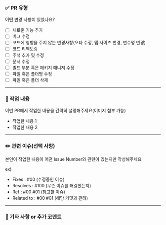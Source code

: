 ### ✅ PR 유형
어떤 변경 사항이 있었나요?

- [ ] 새로운 기능 추가
- [ ] 버그 수정
- [ ] 코드에 영향을 주지 않는 변경사항(오타 수정, 탭 사이즈 변경, 변수명 변경)
- [ ] 코드 리팩토링
- [ ] 주석 추가 및 수정
- [ ] 문서 수정
- [ ] 빌드 부분 혹은 패키지 매니저 수정
- [ ] 파일 혹은 폴더명 수정
- [ ] 파일 혹은 폴더 삭제

---

### 📝 작업 내용
이번 PR에서 작업한 내용을 간략히 설명해주세요(이미지 첨부 가능)

- 작업한 내용 1
- 작업한 내용 2

---

### ✏️ 관련 이슈(선택 사항)
본인이 작업한 내용이 어떤 Issue Number와 관련이 있는지만 작성해주세요

ex)
- Fixes : #00 (수정중인 이슈)
- Resolves : #100 (무슨 이슈를 해결했는지)
- Ref : #00 #01 (참고할 이슈)
- Related to : #00 #01 (해당 커밋과 관려)

---

### 🎸 기타 사항 or 추가 코멘트


